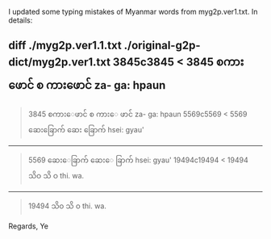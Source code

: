 
I updated some typing mistakes of Myanmar words from myg2p.ver1.txt.
In details:  

diff ./myg2p.ver1.1.txt ./original-g2p-dict/myg2p.ver1.txt 
3845c3845
< 3845	စကားဖောင်	စ ကားဖောင်	za- ga: hpaun
---
> 3845	စကားေဖာင်	စ ကားေ ဖာင်	za- ga: hpaun
5569c5569
< 5569	ဆေးခြောက်	ဆေး ခြောက်	hsei: gyau'
---
> 5569	ဆေးေခြာက်	ဆေးေ ခြာက်	hsei: gyau'
19494c19494
< 19494	သိဝ	သိ ဝ	thi. wa.
---
> 19494	သိ၀	သိ ၀	thi. wa.

Regards,
Ye
